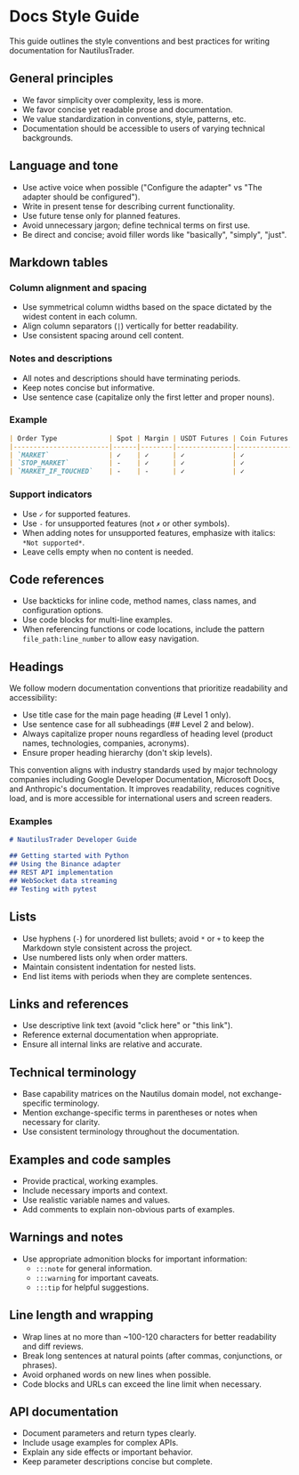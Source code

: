# Docs Style Guide

This guide outlines the style conventions and best practices for writing documentation for NautilusTrader.

## General principles

- We favor simplicity over complexity, less is more.
- We favor concise yet readable prose and documentation.
- We value standardization in conventions, style, patterns, etc.
- Documentation should be accessible to users of varying technical backgrounds.

## Language and tone

- Use active voice when possible ("Configure the adapter" vs "The adapter should be configured").
- Write in present tense for describing current functionality.
- Use future tense only for planned features.
- Avoid unnecessary jargon; define technical terms on first use.
- Be direct and concise; avoid filler words like "basically", "simply", "just".

## Markdown tables

### Column alignment and spacing

- Use symmetrical column widths based on the space dictated by the widest content in each column.
- Align column separators (`|`) vertically for better readability.
- Use consistent spacing around cell content.

### Notes and descriptions

- All notes and descriptions should have terminating periods.
- Keep notes concise but informative.
- Use sentence case (capitalize only the first letter and proper nouns).

### Example

```markdown
| Order Type             | Spot | Margin | USDT Futures | Coin Futures | Notes                   |
|------------------------|------|--------|--------------|--------------|-------------------------|
| `MARKET`               | ✓    | ✓      | ✓            | ✓            |                         |
| `STOP_MARKET`          | -    | ✓      | ✓            | ✓            | Not supported for Spot. |
| `MARKET_IF_TOUCHED`    | -    | -      | ✓            | ✓            | Futures only.           |
```

### Support indicators

- Use `✓` for supported features.
- Use `-` for unsupported features (not `✗` or other symbols).
- When adding notes for unsupported features, emphasize with italics: `*Not supported*`.
- Leave cells empty when no content is needed.

## Code references

- Use backticks for inline code, method names, class names, and configuration options.
- Use code blocks for multi-line examples.
- When referencing functions or code locations, include the pattern `file_path:line_number` to allow easy navigation.

## Headings

We follow modern documentation conventions that prioritize readability and accessibility:

- Use title case for the main page heading (# Level 1 only).
- Use sentence case for all subheadings (## Level 2 and below).
- Always capitalize proper nouns regardless of heading level (product names, technologies, companies, acronyms).
- Ensure proper heading hierarchy (don't skip levels).

This convention aligns with industry standards used by major technology companies including Google Developer Documentation, Microsoft Docs, and Anthropic's documentation.
It improves readability, reduces cognitive load, and is more accessible for international users and screen readers.

### Examples

```markdown
# NautilusTrader Developer Guide

## Getting started with Python
## Using the Binance adapter
## REST API implementation
## WebSocket data streaming
## Testing with pytest
```

## Lists

- Use hyphens (`-`) for unordered list bullets; avoid `*` or `+` to keep the Markdown style consistent across the project.
- Use numbered lists only when order matters.
- Maintain consistent indentation for nested lists.
- End list items with periods when they are complete sentences.

## Links and references

- Use descriptive link text (avoid "click here" or "this link").
- Reference external documentation when appropriate.
- Ensure all internal links are relative and accurate.

## Technical terminology

- Base capability matrices on the Nautilus domain model, not exchange-specific terminology.
- Mention exchange-specific terms in parentheses or notes when necessary for clarity.
- Use consistent terminology throughout the documentation.

## Examples and code samples

- Provide practical, working examples.
- Include necessary imports and context.
- Use realistic variable names and values.
- Add comments to explain non-obvious parts of examples.

## Warnings and notes

- Use appropriate admonition blocks for important information:
  - `:::note` for general information.
  - `:::warning` for important caveats.
  - `:::tip` for helpful suggestions.

## Line length and wrapping

- Wrap lines at no more than ~100-120 characters for better readability and diff reviews.
- Break long sentences at natural points (after commas, conjunctions, or phrases).
- Avoid orphaned words on new lines when possible.
- Code blocks and URLs can exceed the line limit when necessary.

## API documentation

- Document parameters and return types clearly.
- Include usage examples for complex APIs.
- Explain any side effects or important behavior.
- Keep parameter descriptions concise but complete.
